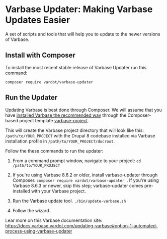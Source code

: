 # Varbase Updater: Making Varbase Updates Easier

A set of scripts and tools that will help you to update to the newer versions of Varbase.


## Install with Composer

To install the most recent stable release of Varbase Updater run this command:
```
composer require vardot/varbase-updater
```

## Run the Updater

Updating Varbase is best done through Composer. We will assume that you have [installed Varbase the recommended way](https://docs.varbase.vardot.com/getting-started/installing-varbase) through the Composer-based project template [varbase-project](https://github.com/Vardot/varbase-project).

This will create the Varbase project directory that will look like this: `/path/to/YOUR_PROJECT` with the Drupal 8 codebase installed via Varbase installation profile in `/path/to/YOUR_PROJECT/docroot`.

Follow the these commands to run the updater:

1. From a command prompt window, navigate to your project:
`cd /path/to/YOUR_PROJECT`

2. If you're using Varbase 8.6.2 or older, install varbase-updater through Composer.
`composer require vardot/varbase-updater `. If you're using Varbase 8.6.3 or newer, skip this step; varbase-updater comes pre-installed with your Varbase project.

3. Run the Varbase update tool.
`./bin/update-varbase.sh`

4. Follow the wizard. 


Lear more on this Varbase documentation site:
https://docs.varbase.vardot.com/updating-varbase#option-1-automated-process-using-varbase-updater

